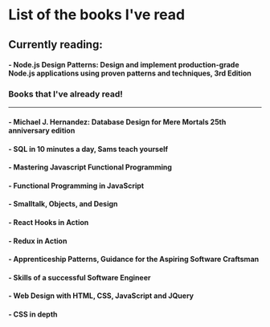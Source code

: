 # List of the books I've read

## Currently reading: 
#### - Node.js Design Patterns: Design and implement production-grade Node.js applications using proven patterns and techniques, 3rd Edition

### Books that I've already read!

-----

#### - Michael J. Hernandez: Database Design for Mere Mortals 25th anniversary edition
#### - SQL in 10 minutes a day, Sams teach yourself
#### - Mastering Javascript Functional Programming
#### - Functional Programming in JavaScript
#### - Smalltalk, Objects, and Design
#### - React Hooks in Action
#### - Redux in Action
#### - Apprenticeship Patterns, Guidance for the Aspiring Software Craftsman
#### - Skills of a successful Software Engineer
#### - Web Design with HTML, CSS, JavaScript and JQuery
#### - CSS in depth


